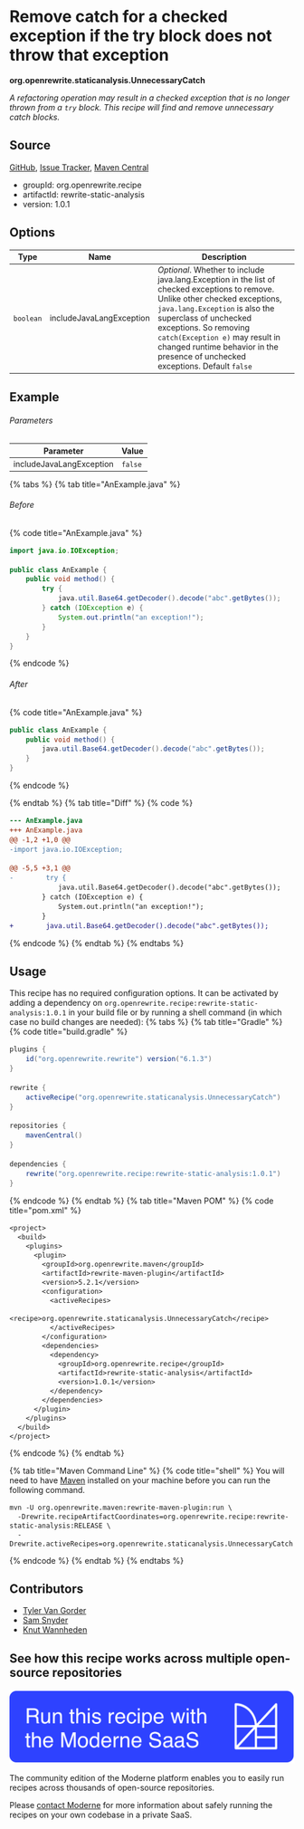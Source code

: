 # Remove catch for a checked exception if the try block does not throw that exception

**org.openrewrite.staticanalysis.UnnecessaryCatch**

_A refactoring operation may result in a checked exception that is no longer thrown from a `try` block. This recipe will find and remove unnecessary catch blocks._

## Source

[GitHub](https://github.com/openrewrite/rewrite-static-analysis/blob/main/src/main/java/org/openrewrite/staticanalysis/UnnecessaryCatch.java), [Issue Tracker](https://github.com/openrewrite/rewrite-static-analysis/issues), [Maven Central](https://central.sonatype.com/artifact/org.openrewrite.recipe/rewrite-static-analysis/1.0.1/jar)

* groupId: org.openrewrite.recipe
* artifactId: rewrite-static-analysis
* version: 1.0.1

## Options

| Type | Name | Description |
| -- | -- | -- |
| `boolean` | includeJavaLangException | *Optional*. Whether to include java.lang.Exception in the list of checked exceptions to remove. Unlike other checked exceptions, `java.lang.Exception` is also the superclass of unchecked exceptions. So removing `catch(Exception e)` may result in changed runtime behavior in the presence of unchecked exceptions. Default `false` |

## Example

###### Parameters
| Parameter | Value |
| -- | -- |
|includeJavaLangException|`false`|


{% tabs %}
{% tab title="AnExample.java" %}

###### Before
{% code title="AnExample.java" %}
```java
import java.io.IOException;

public class AnExample {
    public void method() {
        try {
            java.util.Base64.getDecoder().decode("abc".getBytes());
        } catch (IOException e) {
            System.out.println("an exception!");
        }
    }
}
```
{% endcode %}

###### After
{% code title="AnExample.java" %}
```java
public class AnExample {
    public void method() {
        java.util.Base64.getDecoder().decode("abc".getBytes());
    }
}
```
{% endcode %}

{% endtab %}
{% tab title="Diff" %}
{% code %}
```diff
--- AnExample.java
+++ AnExample.java
@@ -1,2 +1,0 @@
-import java.io.IOException;

@@ -5,5 +3,1 @@
-        try {
            java.util.Base64.getDecoder().decode("abc".getBytes());
        } catch (IOException e) {
            System.out.println("an exception!");
        }
+        java.util.Base64.getDecoder().decode("abc".getBytes());
```
{% endcode %}
{% endtab %}
{% endtabs %}


## Usage

This recipe has no required configuration options. It can be activated by adding a dependency on `org.openrewrite.recipe:rewrite-static-analysis:1.0.1` in your build file or by running a shell command (in which case no build changes are needed): 
{% tabs %}
{% tab title="Gradle" %}
{% code title="build.gradle" %}
```groovy
plugins {
    id("org.openrewrite.rewrite") version("6.1.3")
}

rewrite {
    activeRecipe("org.openrewrite.staticanalysis.UnnecessaryCatch")
}

repositories {
    mavenCentral()
}

dependencies {
    rewrite("org.openrewrite.recipe:rewrite-static-analysis:1.0.1")
}
```
{% endcode %}
{% endtab %}
{% tab title="Maven POM" %}
{% code title="pom.xml" %}
```markup
<project>
  <build>
    <plugins>
      <plugin>
        <groupId>org.openrewrite.maven</groupId>
        <artifactId>rewrite-maven-plugin</artifactId>
        <version>5.2.1</version>
        <configuration>
          <activeRecipes>
            <recipe>org.openrewrite.staticanalysis.UnnecessaryCatch</recipe>
          </activeRecipes>
        </configuration>
        <dependencies>
          <dependency>
            <groupId>org.openrewrite.recipe</groupId>
            <artifactId>rewrite-static-analysis</artifactId>
            <version>1.0.1</version>
          </dependency>
        </dependencies>
      </plugin>
    </plugins>
  </build>
</project>
```
{% endcode %}
{% endtab %}

{% tab title="Maven Command Line" %}
{% code title="shell" %}
You will need to have [Maven](https://maven.apache.org/download.cgi) installed on your machine before you can run the following command.

```shell
mvn -U org.openrewrite.maven:rewrite-maven-plugin:run \
  -Drewrite.recipeArtifactCoordinates=org.openrewrite.recipe:rewrite-static-analysis:RELEASE \
  -Drewrite.activeRecipes=org.openrewrite.staticanalysis.UnnecessaryCatch
```
{% endcode %}
{% endtab %}
{% endtabs %}

## Contributors
* [Tyler Van Gorder](1878529+tkvangorder@users.noreply.github.com)
* [Sam Snyder](sam@moderne.io)
* [Knut Wannheden](knut@moderne.io)


## See how this recipe works across multiple open-source repositories

[![Moderne Link Image](/.gitbook/assets/ModerneRecipeButton.png)](https://public.moderne.io/recipes/org.openrewrite.staticanalysis.UnnecessaryCatch)

The community edition of the Moderne platform enables you to easily run recipes across thousands of open-source repositories.

Please [contact Moderne](https://moderne.io/product) for more information about safely running the recipes on your own codebase in a private SaaS.
